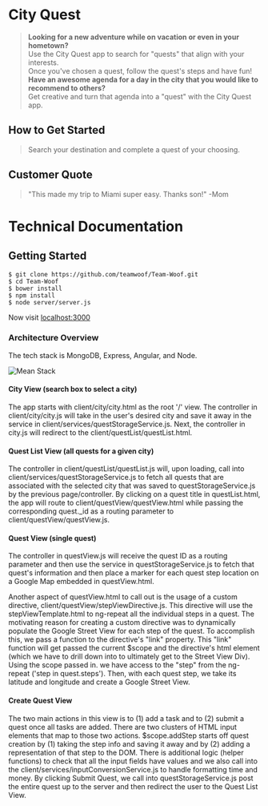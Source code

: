 # City Quest #
  > **Looking for a new adventure while on vacation or even in your hometown?**  
  > Use the City Quest app to search for "quests" that align with your interests.  
  > Once you've chosen a quest, follow the quest's steps and have fun!  
  > **Have an awesome agenda for a day in the city that you would like to recommend to others?**  
  > Get creative and turn that agenda into a "quest" with the City Quest app.

## How to Get Started ##
  > Search your destination and complete a quest of your choosing.

## Customer Quote ##
  > "This made my trip to Miami super easy. Thanks son!" -Mom

# Technical Documentation

## Getting Started

```
$ git clone https://github.com/teamwoof/Team-Woof.git
$ cd Team-Woof
$ bower install
$ npm install
$ node server/server.js
```

Now visit [localhost:3000](http://localhost:3000/)

### Architecture Overview

The tech stack is MongoDB, Express, Angular, and Node.

![Mean Stack](https://i.ytimg.com/vi/Jh0er2pRcq8/maxresdefault.jpg)


#### City View (search box to select a city)

The app starts with client/city/city.html as the root '/' view.
The controller in client/city/city.js will take in the user's desired city
and save it away in the service in client/services/questStorageService.js.
Next, the controller in city.js will redirect to the client/questList/questList.html.

#### Quest List View (all quests for a given city)

The controller in client/questList/questList.js will, upon loading, call into
client/services/questStorageService.js to fetch all quests that are
associated with the selected city that was saved to questStorageService.js
by the previous page/controller.  By clicking on a quest title in
questList.html, the app will route to client/questView/questView.html while passing
the corresponding quest._id as a routing parameter to client/questView/questView.js.

#### Quest View (single quest)

The controller in questView.js will receive the quest ID as a routing
parameter and then use the service in questStorageService.js to fetch
that quest's information and then place a marker for each quest step location
on a Google Map embedded in questView.html.

Another aspect of questView.html to call out is the usage of a custom directive,
client/questView/stepViewDirective.js.  This directive will use
the stepViewTemplate.html to ng-repeat all the individual steps in a quest.
The motivating reason for creating a custom directive was to dynamically
populate the Google Street View for each step of the quest.
To accomplish this, we pass a function to the directive's "link" property.
This "link" function will get passed the current $scope and the
directive's html element (which we have to drill down into to ultimately
get to the Street View Div).  Using the scope passed in. we have access
to the "step" from the ng-repeat ('step in quest.steps').  Then, with
each quest step, we take its latitude and longitude and create
a Google Street View.

#### Create Quest View

The two main actions in this view is to (1) add a task and to (2) submit
a quest once all tasks are added.  There are two clusters of HTML input
elements that map to those two actions.  $scope.addStep starts off 
quest creation by (1) taking the step info and saving it away and
by (2) adding a representation of that step to the DOM.  There is additional
logic (helper functions) to check that all the input fields have values and
we also call into the client/services/inputConversionService.js to handle
formatting time and money.  By clicking Submit Quest, we call into
questStorageService.js post the entire quest up to the server and then
redirect the user to the Quest List View.


